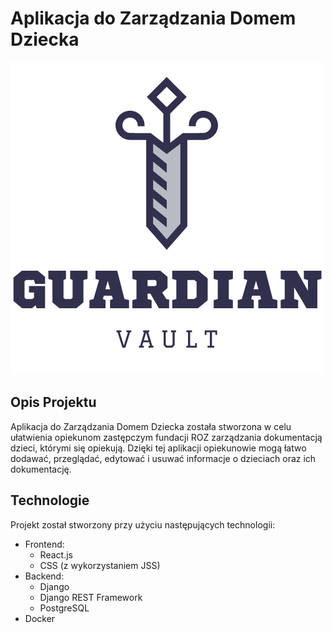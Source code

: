 # Aplikacja do Zarządzania Domem Dziecka

![Logo aplikacji](./frontend/src/assets/GuardianVaultLogo.png)

## Opis Projektu

Aplikacja do Zarządzania Domem Dziecka została stworzona w celu ułatwienia opiekunom zastępczym fundacji ROZ zarządzania dokumentacją dzieci, którymi się opiekują. Dzięki tej aplikacji opiekunowie mogą łatwo dodawać, przeglądać, edytować i usuwać informacje o dzieciach oraz ich dokumentację.

## Technologie

Projekt został stworzony przy użyciu następujących technologii:

- Frontend:
  - React.js
  - CSS (z wykorzystaniem JSS)
- Backend:
  - Django
  - Django REST Framework
  - PostgreSQL
- Docker